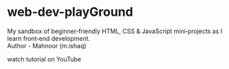 # web-dev-playGround
My sandbox of beginner‑friendly HTML, CSS &amp; JavaScript mini‑projects as I learn front‑end development.
<br>
Author - Mahnoor (m.ishaq)

watch tutorial on YouTube